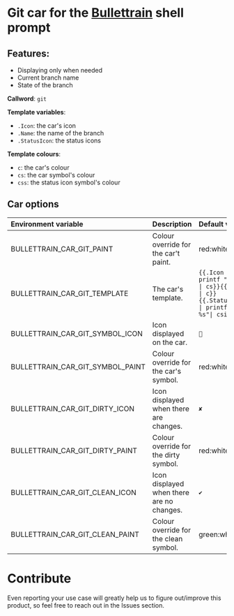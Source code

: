 # Git car for the [Bullettrain](https://github.com/bullettrain-sh/bullettrain-go-core) shell prompt

## Features:

- Displaying only when needed
- Current branch name
- State of the branch

**Callword**: `git`

**Template variables**:

* `.Icon`: the car's icon
* `.Name`: the name of the branch
* `.StatusIcon`: the status icons

**Template colours**:

* `c`: the car's colour
* `cs`: the car symbol's colour
* `css`: the status icon symbol's colour


## Car options

| Environment variable             | Description                               | Default value                                                                        |
|:---------------------------------|:------------------------------------------|:-------------------------------------------------------------------------------------|
| BULLETTRAIN_CAR_GIT_PAINT        | Colour override for the car't paint.      | red:white                                                                            |
| BULLETTRAIN_CAR_GIT_TEMPLATE     | The car's template.                       | `{{.Icon \| printf "%s " \| cs}}{{.Name \| c}}{{.StatusIcon \| printf " %s"\| csi}}` |
| BULLETTRAIN_CAR_GIT_SYMBOL_ICON  | Icon displayed on the car.                | ``                                                                                  |
| BULLETTRAIN_CAR_GIT_SYMBOL_PAINT | Colour override for the car's symbol.     | red:white                                                                            |
| BULLETTRAIN_CAR_GIT_DIRTY_ICON   | Icon displayed when there are changes.    | `✘`                                                                                  |
| BULLETTRAIN_CAR_GIT_DIRTY_PAINT  | Colour override for the dirty symbol.     | red:white                                                                            |
| BULLETTRAIN_CAR_GIT_CLEAN_ICON   | Icon displayed when there are no changes. | `✔`                                                                                  |
| BULLETTRAIN_CAR_GIT_CLEAN_PAINT  | Colour override for the clean symbol.     | green:white                                                                          |

# Contribute

Even reporting your use case will greatly help us to figure out/improve
this product, so feel free to reach out in the Issues section.
